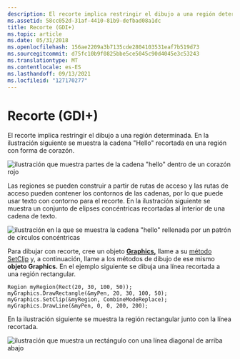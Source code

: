```yaml
---
description: El recorte implica restringir el dibujo a una región determinada. En la ilustración siguiente se muestra la cadena &\# 0034; Hola&\# 0034; recortado a una región con forma de corazón.
ms.assetid: 58cc052d-31af-4410-81b9-defbad08a1dc
title: Recorte (GDI+)
ms.topic: article
ms.date: 05/31/2018
ms.openlocfilehash: 156ae2209a3b7135cde2804103531eaf7b519d73
ms.sourcegitcommit: d75fc10b9f0825bbe5ce5045c90d4045e3c53243
ms.translationtype: MT
ms.contentlocale: es-ES
ms.lasthandoff: 09/13/2021
ms.locfileid: "127170277"
---
```

# <a name="clipping-gdi"></a>Recorte (GDI+)

El recorte implica restringir el dibujo a una región determinada. En la ilustración siguiente se muestra la cadena "Hello" recortada en una región con forma de corazón.

![ilustración que muestra partes de la cadena "hello" dentro de un corazón rojo](images/aboutgdip02-art30.png)

Las regiones se pueden construir a partir de rutas de acceso y las rutas de acceso pueden contener los contornos de las cadenas, por lo que puede usar texto con contorno para el recorte. En la ilustración siguiente se muestra un conjunto de elipses concéntricas recortadas al interior de una cadena de texto.

![ilustración en la que se muestra la cadena "hello" rellenada por un patrón de círculos concéntricas](images/aboutgdip02-art31.png)

Para dibujar con recorte, cree un objeto [**Graphics,**](/windows/win32/api/gdiplusgraphics/nl-gdiplusgraphics-graphics) llame a su [método SetClip](/windows/win32/api/gdiplusgraphics/nf-gdiplusgraphics-graphics-setclip(inconstregion_incombinemode)) y, a continuación, llame a los métodos de dibujo de ese mismo **objeto Graphics.** En el ejemplo siguiente se dibuja una línea recortada a una región rectangular.


```
Region myRegion(Rect(20, 30, 100, 50));
myGraphics.DrawRectangle(&myPen, 20, 30, 100, 50);  
myGraphics.SetClip(&myRegion, CombineModeReplace);
myGraphics.DrawLine(&myPen, 0, 0, 200, 200);
```



En la ilustración siguiente se muestra la región rectangular junto con la línea recortada.

![ilustración que muestra un rectángulo con una línea diagonal de arriba abajo](images/aboutgdip02-art31a.png)

 

 



